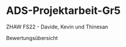 # ADS-Projektarbeit-Gr5
ZHAW FS22 - Davide, Kevin und Thinesan

















Bewertungsübersicht
